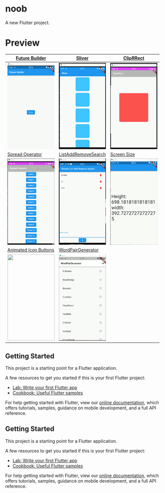 # noob

A new Flutter project.


# Preview
| [Future Builder](https://github.com/biplobsd/flutterNoob/tree/21abe0810d27452d3a6c4126e263d96729fcba64) | [Sliver](https://github.com/biplobsd/flutterNoob/tree/a09fb30933e713a8721be1ec0ba9d447ca28911e) | [ClipRRect](https://github.com/biplobsd/flutterNoob/tree/ef4edf29cabf95a55001d9c87cfe2e8c217c7d9e) |
| ----------- | ----------- | ----------- |
| <img src="assets/screenshort/gif/futureBuilder.gif" width="150" height="275"> | <img src="assets/screenshort/gif/Sliver.gif" width="150" height="275"> | <img src="assets/screenshort/gif/ClipRRect.gif" width="150" height="275"> |
| [Spread Operator](https://github.com/biplobsd/flutterNoob/tree/384140f6277bc091607782a3b83fa676a22581d6) | [ListAddRemoveSearch](https://github.com/biplobsd/flutterNoob/tree/b686bfae35406149eba0c7b9bae2ae331dcc311b) | [Screen Size](https://github.com/biplobsd/flutterNoob/tree/114e273462028a54757fd6fa362edd508885e51b) |
| <img src="assets/screenshort/gif/SpreadOperator.gif" width="150" height="275"> | <img src="assets/screenshort/gif/SimpleListAddRemoveSearch.gif" width="150" height="275"> | <img src="assets/screenshort/gif/screenSize.gif" width="150" height="275"> |
| [Animated Icon Buttons](https://github.com/biplobsd/flutterNoob/tree/3414641feeb3e1b0ca48c25fc4d42f7f82f2e055) | [WordPairGenerator](https://github.com/biplobsd/flutterNoob/tree/6587c9addcadb5ebeec8bca3f3fde727de8ef333) |
| <img src="assets/screenshort/gif/AnimatedIconButtons.gif" width="150" height="275"> | <img src="assets/screenshort/gif/WordPairGenerator.gif" width="150" height="275"> |

## Getting Started

This project is a starting point for a Flutter application.

A few resources to get you started if this is your first Flutter project:

- [Lab: Write your first Flutter app](https://flutter.dev/docs/get-started/codelab)
- [Cookbook: Useful Flutter samples](https://flutter.dev/docs/cookbook)

For help getting started with Flutter, view our
[online documentation](https://flutter.dev/docs), which offers tutorials,
samples, guidance on mobile development, and a full API reference.


## Getting Started

This project is a starting point for a Flutter application.

A few resources to get you started if this is your first Flutter project:

- [Lab: Write your first Flutter app](https://flutter.dev/docs/get-started/codelab)
- [Cookbook: Useful Flutter samples](https://flutter.dev/docs/cookbook)

For help getting started with Flutter, view our
[online documentation](https://flutter.dev/docs), which offers tutorials,
samples, guidance on mobile development, and a full API reference.
